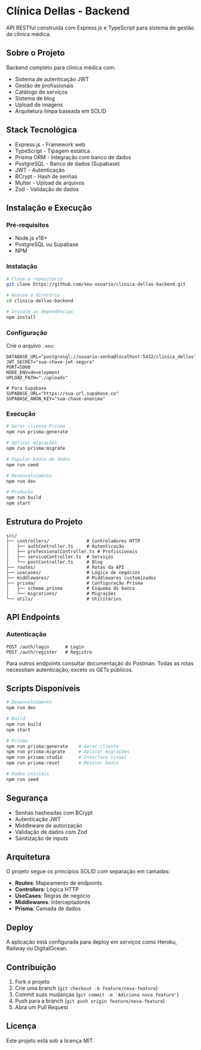 # Clínica Dellas - Backend

API RESTful construída com Express.js e TypeScript para sistema de gestão de clínica médica.

## Sobre o Projeto

Backend completo para clínica médica com:

- Sistema de autenticação JWT
- Gestão de profissionais
- Catálogo de serviços
- Sistema de blog
- Upload de imagens
- Arquitetura limpa baseada em SOLID

## Stack Tecnológica

- Express.js - Framework web
- TypeScript - Tipagem estática
- Prisma ORM - Integração com banco de dados
- PostgreSQL - Banco de dados (Supabase)
- JWT - Autenticação
- BCrypt - Hash de senhas
- Multer - Upload de arquivos
- Zod - Validação de dados

## Instalação e Execução

### Pré-requisitos
- Node.js v18+
- PostgreSQL ou Supabase
- NPM

### Instalação
```bash
# Clone o repositório
git clone https://github.com/seu-usuario/clinica-dellas-backend.git

# Acesse o diretório
cd clinica-dellas-backend

# Instale as dependências
npm install
```

### Configuração
Crie o arquivo `.env`:
```env
DATABASE_URL="postgresql://usuario:senha@localhost:5432/clinica_dellas"
JWT_SECRET="sua-chave-jwt-segura"
PORT=5000
NODE_ENV=development
UPLOAD_PATH="./uploads"

# Para Supabase
SUPABASE_URL="https://sua-url.supabase.co"
SUPABASE_ANON_KEY="sua-chave-anonima"
```

### Execução
```bash
# Gerar cliente Prisma
npm run prisma:generate

# Aplicar migrações
npm run prisma:migrate

# Popular banco de dados
npm run seed

# Desenvolvimento
npm run dev

# Produção
npm run build
npm start
```

## Estrutura do Projeto

```
src/
├── controllers/              # Controladores HTTP
│   ├── authController.ts     # Autenticação
│   ├── professionalController.ts # Profissionais
│   ├── serviceController.ts  # Serviços
│   └── postController.ts     # Blog
├── routes/                   # Rotas da API
├── usecases/                 # Lógica de negócios
├── middlewares/              # Middlewares customizados
├── prisma/                   # Configuração Prisma
│   ├── schema.prisma         # Esquema do banco
│   └── migrations/           # Migrações
└── utils/                    # Utilitários
```

## API Endpoints

### Autenticação
```
POST /auth/login      # Login
POST /auth/register   # Registro
```

Para outros endpoints consultar documentação do Postman. Todas as rotas necessitam autenticação, exceto os GETs públicos.

## Scripts Disponíveis

```bash
# Desenvolvimento
npm run dev

# Build
npm run build
npm start

# Prisma
npm run prisma:generate    # Gerar cliente
npm run prisma:migrate     # Aplicar migrações
npm run prisma:studio      # Interface visual
npm run prisma:reset       # Resetar banco

# Dados iniciais
npm run seed
```

## Segurança

- Senhas hasheadas com BCrypt
- Autenticação JWT
- Middleware de autorização
- Validação de dados com Zod
- Sanitização de inputs

## Arquitetura

O projeto segue os princípios SOLID com separação em camadas:

- **Routes**: Mapeamento de endpoints
- **Controllers**: Lógica HTTP
- **UseCases**: Regras de negócio
- **Middlewares**: Interceptadores
- **Prisma**: Camada de dados

## Deploy

A aplicação está configurada para deploy em serviços como Heroku, Railway ou DigitalOcean.

## Contribuição

1. Fork o projeto
2. Crie uma branch (`git checkout -b feature/nova-feature`)
3. Commit suas mudanças (`git commit -m 'Adiciona nova feature'`)
4. Push para a branch (`git push origin feature/nova-feature`)
5. Abra um Pull Request

## Licença

Este projeto está sob a licença MIT.